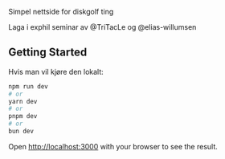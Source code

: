 Simpel nettside for diskgolf ting

Laga i exphil seminar av @TriTacLe og @elias-willumsen

## Getting Started

Hvis man vil kjøre den lokalt:

```bash
npm run dev
# or
yarn dev
# or
pnpm dev
# or
bun dev
```

Open [http://localhost:3000](http://localhost:3000) with your browser to see the result.
